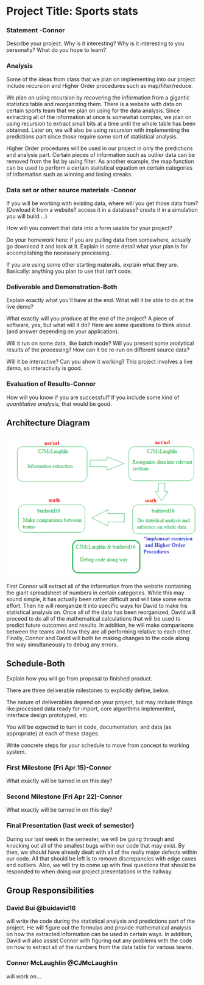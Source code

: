 # Project Title: Sports stats

### Statement -Connor
Describe your project. Why is it interesting? Why is it interesting to you personally? What do you hope to learn? 

### Analysis
Some of the ideas from class that we plan on implementing into our project include recursion and Higher Order procedures such as map/filter/reduce.

We plan on using recursion by recovering the information from a gigantic statistics table and reorganizing them. There is a website with data on certain sports team that we plan on using for the data analysis. Since extracting all of the information at once is somewhat complex, we plan on using recursion to extract small bits at a time until the whole table has been obtained. Later on, we will also be using recursion with implementing the predictions part since those require some sort of statistical analysis.

Higher Order procedures will be used in our project in only the predictions and analysis part. Certain pieces of information such as outlier data can be removed from the list by using filter. As another example, the map function can be used to perform a certain statistical equation on certain categories of information such as winning and losing streaks.

### Data set or other source materials -Connor
If you will be working with existing data, where will you get those data from? (Dowload it from a website? access it in a database? create it in a simulation you will build....)

How will you convert that data into a form usable for your project?  

Do your homework here: if you are pulling data from somewhere, actually go download it and look at it. Explain in some detail what your plan is for accomplishing the necessary processing.

If you are using some other starting materails, explain what they are. Basically: anything you plan to use that isn't code.

### Deliverable and Demonstration-Both
Explain exactly what you'll have at the end. What will it be able to do at the live demo?

What exactly will you produce at the end of the project? A piece of software, yes, but what will it do? Here are some questions to think about (and answer depending on your application).

Will it run on some data, like batch mode? Will you present some analytical results of the processing? How can it be re-run on different source data?

Will it be interactive? Can you show it working? This project involves a live demo, so interactivity is good.

### Evaluation of Results-Connor
How will you know if you are successful? 
If you include some kind of _quantitative analysis,_ that would be good.

## Architecture Diagram

![alt tag](https://github.com/oplS16projects/Sports-Stats-David-and-Connor/blob/master/architecture_diagram.png)

First Connor will extract all of the information from the website containing the giant spreadsheet of numbers in certain categories. While this may sound simple, it has actually been rather difficult and will take some extra effort. Then he will reorganize it into specific ways for David to make his statistical analysis on. Once all of the data has been reorganized, David will proceed to do all of the mathematical calculations that will be used to predict future outcomes and results. In addition, he will make comparisons between the teams and how they are all performing relative to each other. Finally, Connor and David will both be making changes to the code along the way simultaneously to debug any errors.

## Schedule-Both
Explain how you will go from proposal to finished product. 

There are three deliverable milestones to explicitly define, below.

The nature of deliverables depend on your project, but may include things like processed data ready for import, core algorithms implemented, interface design prototyped, etc. 

You will be expected to turn in code, documentation, and data (as appropriate) at each of these stages.

Write concrete steps for your schedule to move from concept to working system. 

### First Milestone (Fri Apr 15)-Connor
What exactly will be turned in on this day? 

### Second Milestone (Fri Apr 22)-Connor
What exactly will be turned in on this day? 

### Final Presentation (last week of semester)
During our last week in the semester, we will be going through and knocking out all of the smallest bugs within our code that may exist. By then, we should have already dealt with all of the really major defects within our code. All that should be left is to remove discrepancies with edge cases and outliers. Also, we will try to come up with final questions that should be responded to when doing our project presentations in the hallway.

## Group Responsibilities

### David Bui @buidavid16
will write the code during the statistical analysis and predictions part of the project. He will figure out the formulas and provide mathematical analysis on how the extracted information can be used in certain ways. In addition, David will also assist Connor with figuring out any problems with the code on how to extract all of the numbers from the data table for various teams.

### Connor McLaughlin @CJMcLaughlin
will work on...
